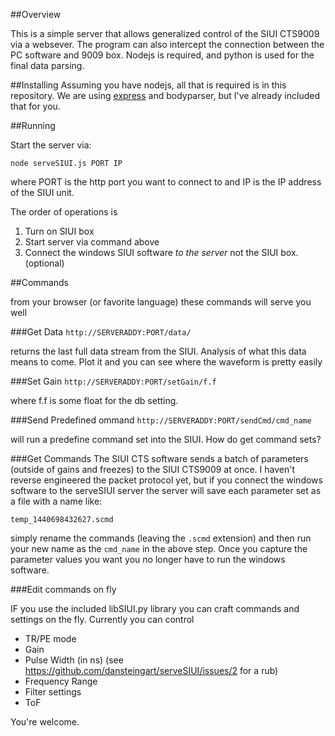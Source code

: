 ##Overview

This is a simple server that allows generalized control of the SIUI CTS9009 via a websever.  The program can also intercept the connection between the PC software and 9009 box.  Nodejs is required, and python is used for the final data parsing.

##Installing
Assuming you have nodejs, all that is required is in this repository.  We are using [express](http://expressjs.com/) and bodyparser, but I've already included that for you.

##Running

Start the server via:

`node serveSIUI.js PORT IP`  

where PORT is the http port you want to connect to and IP is the IP address of the SIUI unit.  

The order of operations is

1. Turn on SIUI box
2. Start server via command above
3. Connect the windows SIUI software _to the server_ not the SIUI box. (optional)

##Commands

from your browser (or favorite language) these commands will serve you well

###Get Data
`http://SERVERADDY:PORT/data/`

returns the last full data stream from the SIUI.  Analysis of what this data means to come.  Plot it and you can see where the waveform is pretty easily

###Set Gain
`http://SERVERADDY:PORT/setGain/f.f`

where f.f is some float for the db setting.

###Send Predefined ommand
`http://SERVERADDY:PORT/sendCmd/cmd_name`

will run a predefine command set into the SIUI.  How do get command sets?

###Get Commands
The SIUI CTS software sends a batch of parameters (outside of gains and freezes) to the SIUI CTS9009 at once.  I haven't reverse engineered the packet protocol yet, but if you connect the windows software to the serveSIUI server the server will save each parameter set as a file with a name like:

`temp_1440698432627.scmd` 

simply rename the commands (leaving the `.scmd` extension) and then run your new name as the `cmd_name` in the above step.  Once you capture the parameter values you want you no longer have to run the windows software.  

###Edit commands on fly

IF you use the included libSIUI.py library you can craft commands and settings on the fly.  Currently you can control

- TR/PE mode 
- Gain
- Pulse Width (in ns) (see https://github.com/dansteingart/serveSIUI/issues/2 for a rub)
- Frequency Range
- Filter settings
- ToF

You're welcome.
